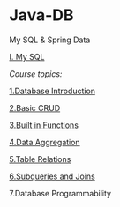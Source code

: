 # Java-DB
My SQL &amp; Spring Data

<a href="https://github.com/Evuns/Java-DB/tree/master/MySQL" target="_blank"> I. My SQL</a>

_Course topics:_

<a href="https://github.com/Evuns/Java-DB/tree/master/MySQL/DatabaseIntroduction" target="_blank">1.Database Introduction</a>

<a href="https://github.com/Evuns/Java-DB/tree/master/MySQL/Basic%20CRUD" target="_blank">2.Basic CRUD</a>

<a href="https://github.com/Evuns/Java-DB/tree/master/MySQL/Built-in%20Functions" target="_blank">3.Built in Functions</a>

<a href="https://github.com/Evuns/Java-DB/tree/master/MySQL/DataAggregation" target="_blank">4.Data Aggregation</a>

<a href="https://github.com/Evuns/Java-DB/tree/master/MySQL/Table%20Relations" target="_blank">5.Table Relations</a>

<a href="https://github.com/Evuns/Java-DB/tree/master/MySQL/Subqueries%20and%20JOINs" target="_blank">6.Subqueries and Joins</a>

7.Database Programmability
